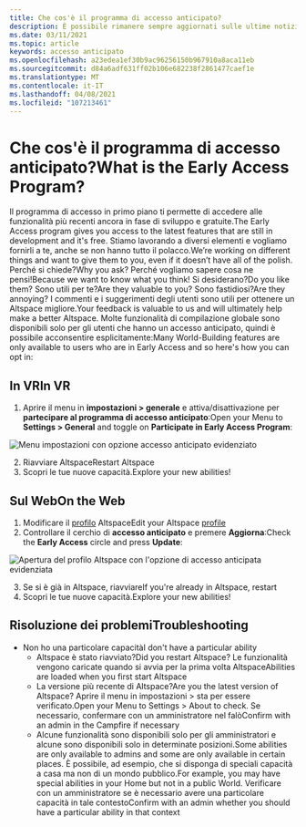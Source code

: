 ```yaml
---
title: Che cos'è il programma di accesso anticipato?
description: È possibile rimanere sempre aggiornati sulle ultime notizie e istruzioni per partecipare al programma AltspaceVR Early Access.
ms.date: 03/11/2021
ms.topic: article
keywords: accesso anticipato
ms.openlocfilehash: a23edea1ef30b9ac96256150b967910a8aca11eb
ms.sourcegitcommit: d84a6adf631ff02b106e682238f2861477caef1e
ms.translationtype: MT
ms.contentlocale: it-IT
ms.lasthandoff: 04/08/2021
ms.locfileid: "107213461"
---
```

# <a name="what-is-the-early-access-program"></a><span data-ttu-id="54aeb-104">Che cos'è il programma di accesso anticipato?</span><span class="sxs-lookup"><span data-stu-id="54aeb-104">What is the Early Access Program?</span></span>

<span data-ttu-id="54aeb-105">Il programma di accesso in primo piano ti permette di accedere alle funzionalità più recenti ancora in fase di sviluppo e gratuite.</span><span class="sxs-lookup"><span data-stu-id="54aeb-105">The Early Access program gives you access to the latest features that are still in development and it's free.</span></span> <span data-ttu-id="54aeb-106">Stiamo lavorando a diversi elementi e vogliamo fornirli a te, anche se non hanno tutto il polacco.</span><span class="sxs-lookup"><span data-stu-id="54aeb-106">We’re working on different things and want to give them to you, even if it doesn’t have all of the polish.</span></span> <span data-ttu-id="54aeb-107">Perché si chiede?</span><span class="sxs-lookup"><span data-stu-id="54aeb-107">Why you ask?</span></span> <span data-ttu-id="54aeb-108">Perché vogliamo sapere cosa ne pensi!</span><span class="sxs-lookup"><span data-stu-id="54aeb-108">Because we want to know what you think!</span></span> <span data-ttu-id="54aeb-109">Si desiderano?</span><span class="sxs-lookup"><span data-stu-id="54aeb-109">Do you like them?</span></span> <span data-ttu-id="54aeb-110">Sono utili per te?</span><span class="sxs-lookup"><span data-stu-id="54aeb-110">Are they valuable to you?</span></span> <span data-ttu-id="54aeb-111">Sono fastidiosi?</span><span class="sxs-lookup"><span data-stu-id="54aeb-111">Are they annoying?</span></span> <span data-ttu-id="54aeb-112">I commenti e i suggerimenti degli utenti sono utili per ottenere un Altspace migliore.</span><span class="sxs-lookup"><span data-stu-id="54aeb-112">Your feedback is valuable to us and will ultimately help make a better Altspace.</span></span> <span data-ttu-id="54aeb-113">Molte funzionalità di compilazione globale sono disponibili solo per gli utenti che hanno un accesso anticipato, quindi è possibile acconsentire esplicitamente:</span><span class="sxs-lookup"><span data-stu-id="54aeb-113">Many World-Building features are only available to users who are in Early Access and so here's how you can opt in:</span></span>

## <a name="in-vr"></a><span data-ttu-id="54aeb-114">In VR</span><span class="sxs-lookup"><span data-stu-id="54aeb-114">In VR</span></span>

1. <span data-ttu-id="54aeb-115">Aprire il menu in **impostazioni > generale** e attiva/disattivazione per **partecipare al programma di accesso anticipato**:</span><span class="sxs-lookup"><span data-stu-id="54aeb-115">Open your Menu to **Settings > General** and toggle on **Participate in Early Access Program**:</span></span>

![Menu impostazioni con opzione accesso anticipato evidenziato](images/early-access-img-01.png)

2. <span data-ttu-id="54aeb-117">Riavviare Altspace</span><span class="sxs-lookup"><span data-stu-id="54aeb-117">Restart Altspace</span></span>
3. <span data-ttu-id="54aeb-118">Scopri le tue nuove capacità.</span><span class="sxs-lookup"><span data-stu-id="54aeb-118">Explore your new abilities!</span></span>

## <a name="on-the-web"></a><span data-ttu-id="54aeb-119">Sul Web</span><span class="sxs-lookup"><span data-stu-id="54aeb-119">On the Web</span></span>

1. <span data-ttu-id="54aeb-120">Modificare il [profilo](https://account.altvr.com/users/sign_in) Altspace</span><span class="sxs-lookup"><span data-stu-id="54aeb-120">Edit your Altspace [profile](https://account.altvr.com/users/sign_in)</span></span>
2. <span data-ttu-id="54aeb-121">Controllare il cerchio di **accesso anticipato** e premere **Aggiorna**:</span><span class="sxs-lookup"><span data-stu-id="54aeb-121">Check the **Early Access** circle and press **Update**:</span></span>

![Apertura del profilo Altspace con l'opzione di accesso anticipata evidenziata](images/early-access-img-02.png)

3. <span data-ttu-id="54aeb-123">Se si è già in Altspace, riavviare</span><span class="sxs-lookup"><span data-stu-id="54aeb-123">If you're already in Altspace, restart</span></span>
4. <span data-ttu-id="54aeb-124">Scopri le tue nuove capacità.</span><span class="sxs-lookup"><span data-stu-id="54aeb-124">Explore your new abilities!</span></span>

## <a name="troubleshooting"></a><span data-ttu-id="54aeb-125">Risoluzione dei problemi</span><span class="sxs-lookup"><span data-stu-id="54aeb-125">Troubleshooting</span></span>

* <span data-ttu-id="54aeb-126">Non ho una particolare capacità</span><span class="sxs-lookup"><span data-stu-id="54aeb-126">I don't have a particular ability</span></span>
    * <span data-ttu-id="54aeb-127">Altspace è stato riavviato?</span><span class="sxs-lookup"><span data-stu-id="54aeb-127">Did you restart Altspace?</span></span> <span data-ttu-id="54aeb-128">Le funzionalità vengono caricate quando si avvia per la prima volta Altspace</span><span class="sxs-lookup"><span data-stu-id="54aeb-128">Abilities are loaded when you first start Altspace</span></span>
    * <span data-ttu-id="54aeb-129">La versione più recente di Altspace?</span><span class="sxs-lookup"><span data-stu-id="54aeb-129">Are you the latest version of Altspace?</span></span> <span data-ttu-id="54aeb-130">Aprire il menu in impostazioni > sta per essere verificato.</span><span class="sxs-lookup"><span data-stu-id="54aeb-130">Open your Menu to Settings > About to check.</span></span> <span data-ttu-id="54aeb-131">Se necessario, confermare con un amministratore nel falò</span><span class="sxs-lookup"><span data-stu-id="54aeb-131">Confirm with an admin in the Campfire if necessary</span></span>
    * <span data-ttu-id="54aeb-132">Alcune funzionalità sono disponibili solo per gli amministratori e alcune sono disponibili solo in determinate posizioni.</span><span class="sxs-lookup"><span data-stu-id="54aeb-132">Some abilities are only available to admins and some are only available in certain places.</span></span> <span data-ttu-id="54aeb-133">È possibile, ad esempio, che si disponga di speciali capacità a casa ma non di un mondo pubblico.</span><span class="sxs-lookup"><span data-stu-id="54aeb-133">For example, you may have special abilities in your Home but not in a public World.</span></span> <span data-ttu-id="54aeb-134">Verificare con un amministratore se è necessario avere una particolare capacità in tale contesto</span><span class="sxs-lookup"><span data-stu-id="54aeb-134">Confirm with an admin whether you should have a particular ability in that context</span></span>